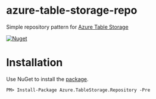 # azure-table-storage-repo

Simple repository pattern for [Azure Table Storage](https://azure.microsoft.com/en-us/services/storage/tables/)

[![Nuget](https://img.shields.io/badge/nuget-v1.0.2--alpha-yellow.svg?maxAge=3600)](https://www.nuget.org/packages/Azure.TableStorage.Repository/1.0.2-alpha)

# Installation

Use NuGet to install the [package](https://www.nuget.org/packages/Azure.TableStorage.Repository/1.0.2-alpha).

```
PM> Install-Package Azure.TableStorage.Repository -Pre
```
